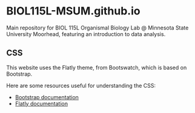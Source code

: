 # BIOL115L-MSUM.github.io

Main repository for BIOL 115L Organismal Biology Lab @ Minnesota State University Moorhead, featuring an introduction to data analysis.

## CSS

This website uses the Flatly theme, from Bootswatch, which is based on Bootstrap.

Here are some resources useful for understanding the CSS:

- [Bootstrap documentation](https://getbootstrap.com/docs/4.1/getting-started/introduction/)
- [Flatly documentation](https://bootswatch.com/3/flatly/)
